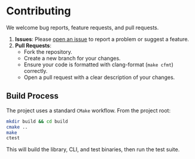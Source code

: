 # Contributing

We welcome bug reports, feature requests, and pull requests.

1.  **Issues**: Please [open an issue](https://github.com/tqdm/tqdm.cpp/issues) to report a problem or suggest a feature.
2.  **Pull Requests**:
    *   Fork the repository.
    *   Create a new branch for your changes.
    *   Ensure your code is formatted with clang-format (`make cfmt`) correctly.
    *   Open a pull request with a clear description of your changes.

## Build Process

The project uses a standard `CMake` workflow. From the project root:

```sh
mkdir build && cd build
cmake ..
make
ctest
```
This will build the library, CLI, and test binaries, then run the test suite.